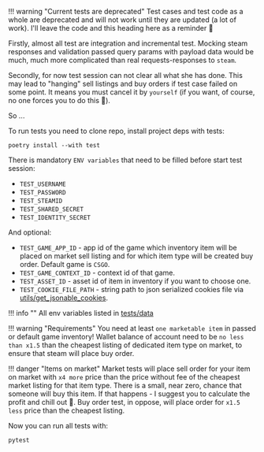 !!! warning "Current tests are deprecated"
    Test cases and test code as a whole are deprecated and will not work until they are updated (a lot of work).
    I'll leave the code and this heading here as a reminder 🫣

Firstly, almost all test are integration and incremental test. Mocking steam responses and validation
passed query params with payload data would be much, much more complicated than real requests-responses to `steam`.

Secondly, for now test session can not clear all what she has done. This may lead to "hanging" sell listings and buy
orders
if test case failed on some point. It means you must cancel it by `yourself` (if you want, of course, no one forces you
to do this 🙂).

So ...

To run tests you need to clone repo, install project deps with tests:

```shell
poetry install --with test
```

There is mandatory `ENV variables` that need to be filled before start test session:

* `TEST_USERNAME`
* `TEST_PASSWORD`
* `TEST_STEAMID`
* `TEST_SHARED_SECRET`
* `TEST_IDENTITY_SECRET`

And optional:

* `TEST_GAME_APP_ID` - app id of the game which inventory item will be placed on market sell listing
  and for which item type will be created buy order. Default game is `CSGO`.
* `TEST_GAME_CONTEXT_ID` - context id of that game.
* `TEST_ASSET_ID` - asset id of item in inventory if you want to choose one.
* `TEST_COOKIE_FILE_PATH` - string path to json serialized cookies file via
  [utils/get_jsonable_cookies](https://github.com/somespecialone/aiosteampy/blob/master/aiosteampy/utils.py).

!!! info ""
    All env variables listed in [tests/data](https://github.com/somespecialone/aiosteampy/blob/master/tests/data.py)

!!! warning "Requirements"
    You need at least `one marketable item` in passed or default game inventory!
    Wallet balance of account need to be `no less than x1.5` than the cheapest listing of dedicated item type on market,
    to ensure that steam will place buy order.

!!! danger "Items on market"
    Market tests will place sell order for your item on market with `x4 more` price than the price without fee of the
    cheapest market listing for that item type. There is a small, near zero, chance that someone will buy this item.
    If that happens - I suggest you to calculate the profit and chill out 🤑.
    Buy order test, in oppose, will place order for `x1.5 less` price than the cheapest listing.

Now you can run all tests with:

```shell
pytest
```
